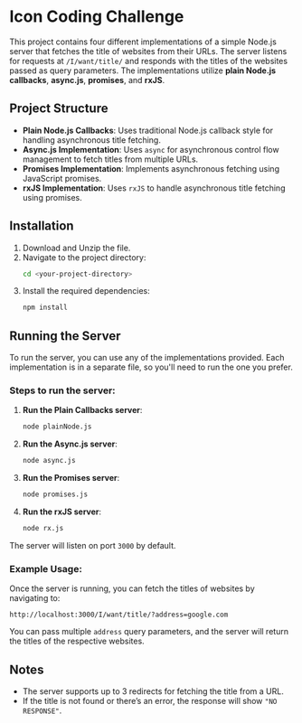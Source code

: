 # Icon Coding Challenge

This project contains four different implementations of a simple Node.js server that fetches the title of websites from their URLs. The server listens for requests at `/I/want/title/` and responds with the titles of the websites passed as query parameters. The implementations utilize **plain Node.js callbacks**, **async.js**, **promises**, and **rxJS**.

## Project Structure

- **Plain Node.js Callbacks**: Uses traditional Node.js callback style for handling asynchronous title fetching.
- **Async.js Implementation**: Uses `async` for asynchronous control flow management to fetch titles from multiple URLs.
- **Promises Implementation**: Implements asynchronous fetching using JavaScript promises.
- **rxJS Implementation**: Uses `rxJS` to handle asynchronous title fetching using promises.

## Installation

1. Download and Unzip the file.
2. Navigate to the project directory:
   ```bash
   cd <your-project-directory>
   ```
3. Install the required dependencies:
   ```bash
   npm install
   ```

## Running the Server

To run the server, you can use any of the implementations provided. Each implementation is in a separate file, so you'll need to run the one you prefer.

### Steps to run the server:

1. **Run the Plain Callbacks server**:
   ```bash
   node plainNode.js
   ```

2. **Run the Async.js server**:
   ```bash
   node async.js
   ```
   

3. **Run the Promises server**:
   ```bash
   node promises.js
   ```

4. **Run the rxJS server**:
   ```bash
   node rx.js
   ```

The server will listen on port `3000` by default.

### Example Usage:

Once the server is running, you can fetch the titles of websites by navigating to:

```
http://localhost:3000/I/want/title/?address=google.com
```

You can pass multiple `address` query parameters, and the server will return the titles of the respective websites.

## Notes

- The server supports up to 3 redirects for fetching the title from a URL.
- If the title is not found or there’s an error, the response will show `"NO RESPONSE"`.
